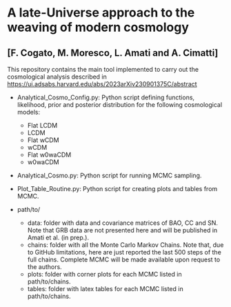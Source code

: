 # A late-Universe approach to the weaving of modern cosmology 
## [F. Cogato, M. Moresco, L. Amati and A. Cimatti] 

This repository contains the main tool implemented to carry out the cosmological analysis described in https://ui.adsabs.harvard.edu/abs/2023arXiv230901375C/abstract

* Analytical_Cosmo_Config.py:   Python script defining functions, likelihood, prior and posterior distribution for the following cosmological models:
    - Flat LCDM
    - LCDM
    - Flat wCDM
    - wCDM
    - Flat w0waCDM
    - w0waCDM

* Analytical_Cosmo.py:           Python script for running MCMC sampling.

* Plot_Table_Routine.py:         Python script for creating plots and tables from MCMC.

* path/to/
    - data:   folder with data and covariance matrices of BAO, CC and SN. Note that GRB data are not presented here and will be published in Amati et al. (in prep.).
    - chains: folder with all the Monte Carlo Markov Chains. Note that, due to GitHub limitations, here are just reported the last 500 steps of the full chains. Complete MCMC will be made available upon request to the authors.
    - plots:  folder with corner plots for each MCMC listed in path/to/chains.
    - tables: folder with latex tables for each MCMC listed in path/to/chains.
